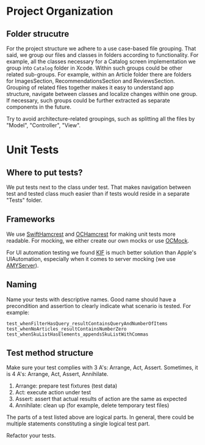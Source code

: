 # Project Organization
## Folder strucutre
For the project structure we adhere to a use case-based file grouping. That said, we group our files and classes in folders according to functionality. For example, all the classes necessary for a Catalog screen implementation we group into `Catalog` folder in Xcode. Within such groups could be other related sub-groups. For example, within an Article folder there are folders for ImagesSection, RecommendationsSection and ReviewsSection. Grouping of related files together makes it easy to understand app structure, navigate between classes and localize changes within one group. If necessary, such groups could be further extracted as separate components in the future.

Try to avoid architecture-related groupings, such as splitting all the files by "Model", "Controller", "View". 


# Unit Tests
## Where to put tests?
We put tests next to the class under test. That makes navigation between test and tested class much easier than if tests would reside in a separate "Tests" folder.

## Frameworks
We use [SwiftHamcrest](https://github.com/nschum/SwiftHamcrest) and [OCHamcrest](https://github.com/hamcrest/OCHamcrest) for making unit tests more readable. For mocking, we either create our own mocks or use [OCMock](http://ocmock.org).

For UI automation testing we found [KIF](https://github.com/kif-framework/KIF/) is much better solution than Apple's UIAutomation, especially when it comes to server mocking (we use [AMYServer](https://github.com/kif-framework/AMYServer)).

## Naming
Name your tests with descriptive names. Good name should have a precondition and assertion to clearly indicate what scenario is tested. For example:

```
test_whenFilterHasQuery_resultContainsQueryAndNumberOfItems
test_whenNoArticles_resultContainsNumberZero
test_whenSkuListHasElements_appendsSkuListWithCommas
```

## Test method structure
Make sure your test complies with 3 A's: Arrange, Act, Assert. Sometimes, it is 4 A's: Arrange, Act, Assert, Annihilate. 

1. Arrange: prepare test fixtures (test data)
1. Act: execute action under test
1. Assert: assert that actual results of action are the same as expected
1. Annihilate: clean up (for example, delete temporary test files)

The parts of a test listed above are logical parts. In general, there could be multiple statements constituting a single logical test part.

Refactor your tests.
